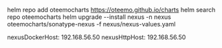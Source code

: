 
helm repo add oteemocharts https://oteemo.github.io/charts
helm search repo oteemocharts
helm upgrade --install nexus -n nexus oteemocharts/sonatype-nexus -f nexus/nexus-values.yaml


nexusDockerHost: 192.168.56.50
nexusHttpHost: 192.168.56.50